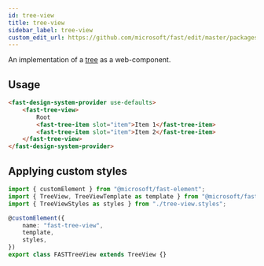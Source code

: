 ```yaml
---
id: tree-view
title: tree-view
sidebar_label: tree-view
custom_edit_url: https://github.com/microsoft/fast/edit/master/packages/web-components/fast-foundation/src/tree-view/README.md
---
```


An implementation of a [tree](https://w3c.github.io/aria/#tree) as a web-component.

## Usage

```html
<fast-design-system-provider use-defaults>
    <fast-tree-view>
        Root
        <fast-tree-item slot="item">Item 1</fast-tree-item>
        <fast-tree-item slot="item">Item 2</fast-tree-item>
    </fast-tree-view>
</fast-design-system-provider>
```

## Applying custom styles

```ts
import { customElement } from "@microsoft/fast-element";
import { TreeView, TreeViewTemplate as template } from "@microsoft/fast-foundation";
import { TreeViewStyles as styles } from "./tree-view.styles";

@customElement({
    name: "fast-tree-view",
    template,
    styles,
})
export class FASTTreeView extends TreeView {}
```